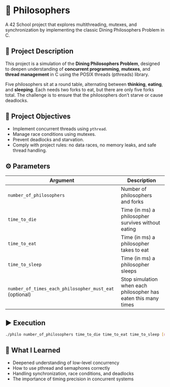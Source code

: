 # 🧠 Philosophers

A 42 School project that explores multithreading, mutexes, and synchronization by implementing the classic Dining Philosophers Problem in C.

## 📘 Project Description

This project is a simulation of the **Dining Philosophers Problem**, designed to deepen understanding of **concurrent programming**, **mutexes**, and **thread management** in C using the POSIX threads (pthreads) library.

Five philosophers sit at a round table, alternating between **thinking**, **eating**, and **sleeping**. Each needs two forks to eat, but there are only five forks total. The challenge is to ensure that the philosophers don’t starve or cause deadlocks.

## 🧪 Project Objectives

- Implement concurrent threads using `pthread`.
- Manage race conditions using mutexes.
- Prevent deadlocks and starvation.
- Comply with project rules: no data races, no memory leaks, and safe thread handling.

## ⚙️ Parameters

| Argument                                   | Description                                                  |
|--------------------------------------------|--------------------------------------------------------------|
| `number_of_philosophers`                   | Number of philosophers and forks                             |
| `time_to_die`                              | Time (in ms) a philosopher survives without eating           |
| `time_to_eat`                              | Time (in ms) a philosopher takes to eat                      |
| `time_to_sleep`                            | Time (in ms) a philosopher sleeps                            |
| `number_of_times_each_philosopher_must_eat` (optional) | Stop simulation when each philosopher has eaten this many times |

## ▶️ Execution
```bash
./philo number_of_philosophers time_to_die time_to_eat time_to_sleep [number_of_times_each_philosopher_must_eat]
```

## 🧠 What I Learned

- Deepened understanding of low-level concurrency
- How to use pthread and semaphores correctly
- Handling synchronization, race conditions, and deadlocks
- The importance of timing precision in concurrent systems
